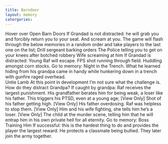```yaml
---
title: Barndoor
layout: memory
catergories: 
---
```


Hover over Open Barn Doors
If Grandad is not distracted: he will grab you and forcibly return you to your seat. And scream at you. The game will flash through the below memories in a random order and take players to the last one on the list;
Drill sergeant barking orders
The Police telling you to get on your knees after botched robbery
Wife screaming at him
If Grandad is distracted: Young Raf will escape. FPS shot running through field. Huddling amongst corn stocks. Go to memory: Night in the Trench. What he learned hiding from his grandpa came in handy while hunkering down in a trench with gunfire raged overhead.  
Untie Lamb
At this point in development I’m not sure what the challenge is. How do they distract Grandpa?
If caught by grandpa: Raf receives the largest punishment. His grandfather berates him for being weak, a loser like his father. This triggers his PTSD, even at a young age;
[View Only] Shot of his father getting high.
[View Only] His father overdosing. Raf was helpless to stop them.
[View Only] Him and his wife fighting, she tells him he’s a loser.
[View Only] The child at the murder scene, telling him that he will entrap him in his own private hell for all eternity.
Go to memory: Boss Training Him
If successful: this is the hardest thing to do and provides the player the largest reward.
He protects a classmate being bullied. They later join the army together.
